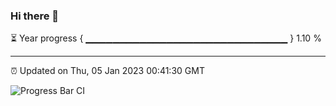 ### Hi there 👋

⏳ Year progress { ▁▁▁▁▁▁▁▁▁▁▁▁▁▁▁▁▁▁▁▁▁▁▁▁▁▁▁▁▁▁ } 1.10 %

---

⏰ Updated on Thu, 05 Jan 2023 00:41:30 GMT

![Progress Bar CI](https://github.com/Shyam-Makwana/GitHub-Actions-Demo/workflows/Progress%20Bar%20CI/badge.svg)
